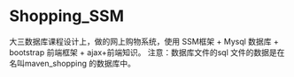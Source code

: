 # Shopping_SSM
大三数据库课程设计上，做的网上购物系统，使用 SSM框架 + Mysql 数据库 + bootstrap 前端框架 + ajax+前端知识。
注意：数据库文件的sql 文件的数据是在 名叫maven_shopping 的数据库中。
